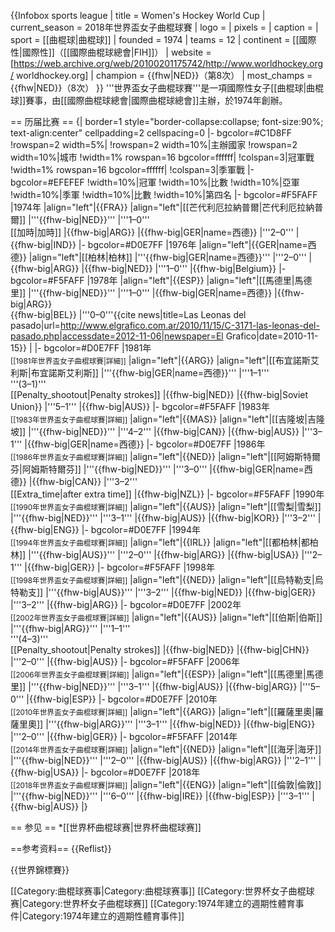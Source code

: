 {{Infobox sports league
| title          = Women's Hockey World Cup
| current_season = 2018年世界盃女子曲棍球賽
| logo           = 
| pixels         = 
| caption        = 
| sport          = [[曲棍球|曲棍球]]
| founded        = 1974
| teams          = 12
| continent      = [[國際性|國際性]]（[[國際曲棍球總會|FIH]]）
| website        = [https://web.archive.org/web/20100201175742/http://www.worldhockey.org/ worldhockey.org]
| champion       = {{fhw|NED}}（第8次）
| most_champs    = {{fhw|NED}}（8次）
}}
'''世界盃女子曲棍球賽'''是一項國際性女子[[曲棍球|曲棍球]]賽事，由[[國際曲棍球總會|國際曲棍球總會]]主辦，於1974年創辦。

== 历届比赛 ==
{| border=1 style="border-collapse:collapse; font-size:90%; text-align:center" cellpadding=2 cellspacing=0
|- bgcolor=#C1D8FF
!rowspan=2 width=5%|
!rowspan=2 width=10%|主辦國家
!rowspan=2 width=10%|城市
!width=1% rowspan=16 bgcolor=ffffff|
!colspan=3|冠軍戰
!width=1% rowspan=16 bgcolor=ffffff|
!colspan=3|季軍戰
|- bgcolor=#EFEFEF
!width=10%|冠軍
!width=10%|比數
!width=10%|亞軍
!width=10%|季軍
!width=10%|比數
!width=10%|第四名
|- bgcolor=#F5FAFF
|1974年
|align="left"|{{FRA}}
|align="left"|[[芒代利厄拉納普爾|芒代利厄拉納普爾]]
|'''{{fhw-big|NED}}'''
|'''1–0'''  <br /> [[加時|加時]]
|{{fhw-big|ARG}}
|{{fhw-big|GER|name=西德}}
|'''2–0'''
|{{fhw-big|IND}}
|- bgcolor=#D0E7FF
|1976年
|align="left"|{{GER|name=西德}}
|align="left"|[[柏林|柏林]]
|'''{{fhw-big|GER|name=西德}}'''
|'''2–0'''
|{{fhw-big|ARG}}
|{{fhw-big|NED}}
|'''1–0'''
|{{fhw-big|Belgium}}
|- bgcolor=#F5FAFF
|1978年
|align="left"|{{ESP}}
|align="left"|[[馬德里|馬德里]]
|'''{{fhw-big|NED}}'''
|'''1–0'''
|{{fhw-big|GER|name=西德}}
|{{fhw-big|ARG}}<br />{{fhw-big|BEL}}
|'''0–0'''<ref>{{cite news|title=Las Leonas del pasado|url=http://www.elgrafico.com.ar/2010/11/15/C-3171-las-leonas-del-pasado.php|accessdate=2012-11-06|newspaper=El Grafico|date=2010-11-15}}</ref>
|
|- bgcolor=#D0E7FF
|1981年<br /><small>[[1981年世界盃女子曲棍球賽|詳細]]</small>
|align="left"|{{ARG}}
|align="left"|[[布宜諾斯艾利斯|布宜諾斯艾利斯]]
|'''{{fhw-big|GER|name=西德}}'''
|'''1–1''' <br /> '''(3–1)''' <br /> [[Penalty_shootout|Penalty strokes]]
|{{fhw-big|NED}}
|{{fhw-big|Soviet Union}}
|'''5–1'''
|{{fhw-big|AUS}}
|- bgcolor=#F5FAFF
|1983年<br /><small>[[1983年世界盃女子曲棍球賽|詳細]]</small>
|align="left"|{{MAS}}
|align="left"|[[吉隆坡|吉隆坡]]
|'''{{fhw-big|NED}}'''
|'''4–2'''
|{{fhw-big|CAN}}
|{{fhw-big|AUS}}
|'''3–1'''
|{{fhw-big|GER|name=西德}}
|- bgcolor=#D0E7FF
|1986年<br /><small>[[1986年世界盃女子曲棍球賽|詳細]]</small>
|align="left"|{{NED}}
|align="left"|[[阿姆斯特爾芬|阿姆斯特爾芬]]
|'''{{fhw-big|NED}}'''
|'''3–0'''
|{{fhw-big|GER|name=西德}}
|{{fhw-big|CAN}}
|'''3–2''' <br /> [[Extra_time|after extra time]]
|{{fhw-big|NZL}}
|- bgcolor=#F5FAFF
|1990年<br /> <small>[[1990年世界盃女子曲棍球賽|詳細]]</small>
|align="left"|{{AUS}}
|align="left"|[[雪梨|雪梨]]
|'''{{fhw-big|NED}}'''
|'''3–1'''
|{{fhw-big|AUS}}
|{{fhw-big|KOR}}
|'''3–2'''
|{{fhw-big|ENG}}
|- bgcolor=#D0E7FF
|1994年<br /> <small>[[1994年世界盃女子曲棍球賽|詳細]]</small>
|align="left"|{{IRL}}
|align="left"|[[都柏林|都柏林]]
|'''{{fhw-big|AUS}}'''
|'''2–0'''
|{{fhw-big|ARG}}
|{{fhw-big|USA}}
|'''2–1'''
|{{fhw-big|GER}}
|- bgcolor=#F5FAFF
|1998年<br /> <small>[[1998年世界盃女子曲棍球賽|詳細]]</small>
|align="left"|{{NED}}
|align="left"|[[烏特勒支|烏特勒支]]
|'''{{fhw-big|AUS}}'''
|'''3–2'''
|{{fhw-big|NED}}
|{{fhw-big|GER}}
|'''3–2'''
|{{fhw-big|ARG}}
|- bgcolor=#D0E7FF
|2002年<br /> <small>[[2002年世界盃女子曲棍球賽|詳細]]</small>
|align="left"|{{AUS}}
|align="left"|[[伯斯|伯斯]]
|'''{{fhw-big|ARG}}'''
|'''1–1''' <br /> '''(4–3)''' <br /> [[Penalty_shootout|Penalty strokes]]
|{{fhw-big|NED}}
|{{fhw-big|CHN}}
|'''2–0'''
|{{fhw-big|AUS}}
|- bgcolor=#F5FAFF
|2006年<br /> <small>[[2006年世界盃女子曲棍球賽|詳細]]</small>
|align="left"|{{ESP}}
|align="left"|[[馬德里|馬德里]]
|'''{{fhw-big|NED}}'''
|'''3–1'''
|{{fhw-big|AUS}}
|{{fhw-big|ARG}}
|'''5–0'''
|{{fhw-big|ESP}}
|- bgcolor=#D0E7FF
|2010年<br /> <small>[[2010年世界盃女子曲棍球賽|詳細]]</small>
|align="left"|{{ARG}}
|align="left"|[[羅薩里奧|羅薩里奧]]
|'''{{fhw-big|ARG}}'''
|'''3–1'''
|{{fhw-big|NED}}
|{{fhw-big|ENG}}
|'''2–0'''
|{{fhw-big|GER}}
|- bgcolor=#F5FAFF
|2014年<br /> <small>[[2014年世界盃女子曲棍球賽|詳細]]</small>
|align="left"|{{NED}}
|align="left"|[[海牙|海牙]]
|'''{{fhw-big|NED}}'''
|'''2–0'''
|{{fhw-big|AUS}}
|{{fhw-big|ARG}}
|'''2–1'''
|{{fhw-big|USA}}
|- bgcolor=#D0E7FF
|2018年<br /> <small>[[2018年世界盃女子曲棍球賽|詳細]]</small>
|align="left"|{{ENG}}
|align="left"|[[倫敦|倫敦]]
|'''{{fhw-big|NED}}'''
|'''6–0'''
|{{fhw-big|IRE}}
|{{fhw-big|ESP}}
|'''3–1'''
|{{fhw-big|AUS}}
|}

== 参见 ==
*[[世界杯曲棍球赛|世界杯曲棍球赛]]

==参考资料==
{{Reflist}}

{{世界錦標賽}}

[[Category:曲棍球赛事|Category:曲棍球赛事]]
[[Category:世界杯女子曲棍球赛|Category:世界杯女子曲棍球赛]]
[[Category:1974年建立的週期性體育事件|Category:1974年建立的週期性體育事件]]